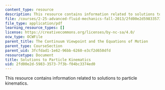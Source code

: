 ```yaml
---
content_type: resource
description: This resource contains information related to solutions to particle kinematics.
file: /courses/2-25-advanced-fluid-mechanics-fall-2013/2fd00e2d598335737f3bf04bc3374ed0_MIT2_25F13_Part_Kine_Solu.pdf
file_type: application/pdf
learning_resource_types: []
license: https://creativecommons.org/licenses/by-nc-sa/4.0/
ocw_type: OCWFile
parent_title: The Continuum Viewpoint and the Equations of Motion
parent_type: CourseSection
parent_uid: 3fcfdad1-1e62-96bb-6260-e3cf2d650dfd
resourcetype: Document
title: Solutions to Particle Kinematics
uid: 2fd00e2d-5983-3573-7f3b-f04bc3374ed0
---
```

This resource contains information related to solutions to particle kinematics.